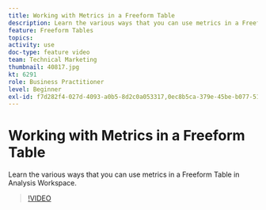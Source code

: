 ```yaml
---
title: Working with Metrics in a Freeform Table
description: Learn the various ways that you can use metrics in a Freeform Table in Analysis Workspace.
feature: Freeform Tables
topics: 
activity: use
doc-type: feature video
team: Technical Marketing
thumbnail: 40817.jpg
kt: 6291
role: Business Practitioner
level: Beginner
exl-id: f7d282f4-027d-4093-a0b5-8d2c0a053317,0ec8b5ca-379e-45be-b077-514af318f42a,0ec8b5ca-379e-45be-b077-514af318f42a,f7d282f4-027d-4093-a0b5-8d2c0a053317
---
```

# Working with Metrics in a Freeform Table

Learn the various ways that you can use metrics in a Freeform Table in Analysis Workspace.

>[!VIDEO](https://video.tv.adobe.com/v/40817/?quality=12&learn=on)
